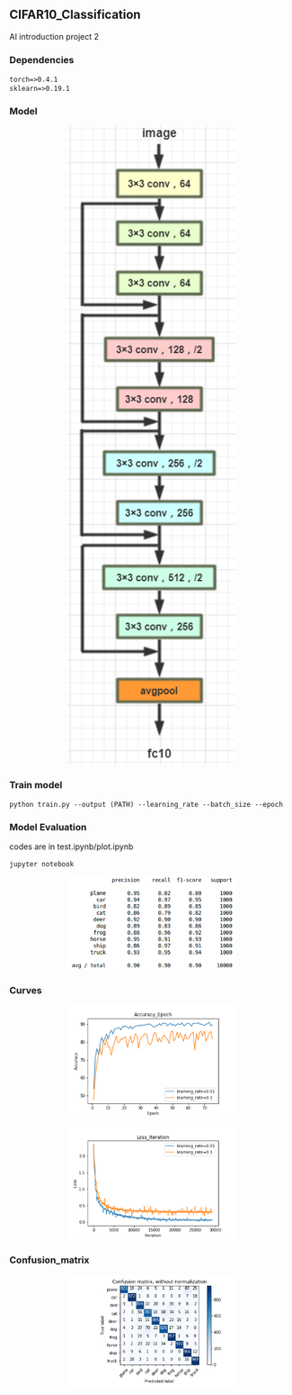 ## CIFAR10_Classification
AI introduction project 2

### Dependencies

    torch=>0.4.1
    sklearn=>0.19.1

### Model
<p align="center">
    <img src="1.png"
width="300">
</p>  

### Train model

    python train.py --output (PATH) --learning_rate --batch_size --epoch

### Model Evaluation
codes are in test.ipynb/plot.ipynb
    
    jupyter notebook
<p align="center">
    <img src="evaluation.png"
width="300">
</p>

### Curves
<p align="center">
    <img src="Accuracy_Epoch.png"
width="300">
</p>
<p align="center">
    <img src="Loss_Iteration.png"
width="300">
</p>

### Confusion_matrix
<p align="center">
    <img src="confusion_matrix.jpg"
width="300">
</p>


